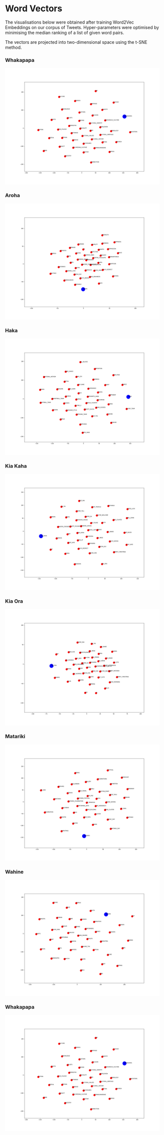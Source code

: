 # Word Vectors

The visualisations below were obtained after training Word2Vec Embeddings on our corpus of Tweets. Hyper-parameters were optimised by minimising the median ranking of a list of given word pairs.  

The vectors are projected into two-dimensional space using the t-SNE method. 

### Whakapapa 
![alt text](pics/whakapapa_tsne.png)

### Aroha
![alt text](pics/aroha_tsne.png)

### Haka
![alt text](pics/haka_tsne.png)

### Kia Kaha
![alt text](pics/kia_kaha_tsne.png)

### Kia Ora
![alt text](pics/kia_ora_tsne.png)

### Matariki
![alt text](pics/matariki_tsne.png)

### Wahine
![alt text](pics/wahine_tsne.png)

### Whakapapa
![alt text](pics/whakapapa_tsne.png)
